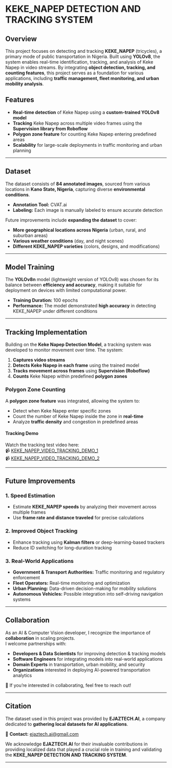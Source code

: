 # KEKE_NAPEP DETECTION AND TRACKING SYSTEM  

## Overview  

This project focuses on detecting and tracking **KEKE_NAPEP** (tricycles), a primary mode of public transportation in Nigeria. Built using **YOLOv8**, the system enables real-time identification, tracking, and analysis of Keke Napep in video streams. By integrating **object detection, tracking, and counting features**, this project serves as a foundation for various applications, including **traffic management, fleet monitoring, and urban mobility analysis**.  

## Features  
- **Real-time detection** of Keke Napep using a **custom-trained YOLOv8 model**  
- **Tracking** Keke Napep across multiple video frames using the **Supervision library from Roboflow**  
- **Polygon zone feature** for counting Keke Napep entering predefined areas  
- **Scalability** for large-scale deployments in traffic monitoring and urban planning  

---

## Dataset  

The dataset consists of **84 annotated images**, sourced from various locations in **Kano State, Nigeria**, capturing diverse **environmental conditions**.  
- **Annotation Tool:** CVAT.ai  
- **Labeling:** Each image is manually labeled to ensure accurate detection  

Future improvements include **expanding the dataset** to cover:  
- **More geographical locations across Nigeria** (urban, rural, and suburban areas)  
- **Various weather conditions** (day, and night scenes)  
- **Different KEKE_NAPEP varieties** (colors, designs, and modifications)  

---

## Model Training  

The **YOLOv8n** model (lightweight version of YOLOv8) was chosen for its balance between **efficiency and accuracy**, making it suitable for deployment on devices with limited computational power.  

- **Training Duration:** 100 epochs  
- **Performance:** The model demonstrated **high accuracy** in detecting KEKE_NAPEP under different conditions  

---

## Tracking Implementation  

Building on the **Keke Napep Detection Model**, a tracking system was developed to monitor movement over time. The system:  

1. **Captures video streams**  
2. **Detects Keke Napep in each frame** using the trained model  
3. **Tracks movement across frames** using **Supervision (Roboflow)**  
4. **Counts** Keke Napep within predefined **polygon zones**  

### **Polygon Zone Counting**  
A **polygon zone feature** was integrated, allowing the system to:  
- Detect when Keke Napep enter specific zones  
- Count the number of Keke Napep inside the zone in **real-time**  
- Analyze **traffic density** and congestion in predefined areas  

#### **Tracking Demo**  
Watch the tracking test video here:  
📹 [KEKE_NAPEP_VIDEO_TRACKING_DEMO_1](https://youtu.be/sZ4QVAU8XIg?si=ywSxweO6F7owK_5B)  
📹 [KEKE_NAPEP_VIDEO_TRACKING_DEMO_2](https://youtu.be/UOqrPQgLDT8?si=5i_yNVAhxckf7DjR)  

---

## Future Improvements  

### **1. Speed Estimation**  
- Estimate **KEKE_NAPEP speeds** by analyzing their movement across multiple frames  
- Use **frame rate and distance traveled** for precise calculations  

### **2. Improved Object Tracking**  
- Enhance tracking using **Kalman filters** or deep-learning-based trackers  
- Reduce ID switching for long-duration tracking  

### **3. Real-World Applications**  
- **Government & Transport Authorities:** Traffic monitoring and regulatory enforcement  
- **Fleet Operators:** Real-time monitoring and optimization  
- **Urban Planning:** Data-driven decision-making for mobility solutions  
- **Autonomous Vehicles:** Possible integration into self-driving navigation systems  

---

## Collaboration  

As an AI & Computer Vision developer, I recognize the importance of **collaboration** in scaling projects.  
I welcome partnerships with:  
- **Developers & Data Scientists** for improving detection & tracking models  
- **Software Engineers** for integrating models into real-world applications  
- **Domain Experts** in transportation, urban mobility, and security  
- **Organizations** interested in deploying AI-powered transportation analytics  

🚀 If you’re interested in collaborating, feel free to reach out!  

---

## Citation  

The dataset used in this project was provided by **EJAZTECH.AI**, a company dedicated to **gathering local datasets for AI applications**.  

📧 **Contact:** [ejaztech.ai@gmail.com](mailto:ejaztech.ai@gmail.com)  

We acknowledge **EJAZTECH.AI** for their invaluable contributions in providing localized data that played a crucial role in training and validating the **KEKE_NAPEP DETECTION AND TRACKING SYSTEM**.  

---
